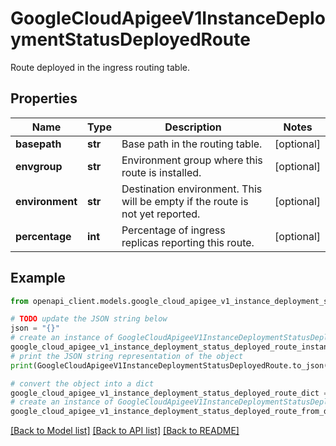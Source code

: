 # GoogleCloudApigeeV1InstanceDeploymentStatusDeployedRoute

Route deployed in the ingress routing table.

## Properties

Name | Type | Description | Notes
------------ | ------------- | ------------- | -------------
**basepath** | **str** | Base path in the routing table. | [optional] 
**envgroup** | **str** | Environment group where this route is installed. | [optional] 
**environment** | **str** | Destination environment. This will be empty if the route is not yet reported. | [optional] 
**percentage** | **int** | Percentage of ingress replicas reporting this route. | [optional] 

## Example

```python
from openapi_client.models.google_cloud_apigee_v1_instance_deployment_status_deployed_route import GoogleCloudApigeeV1InstanceDeploymentStatusDeployedRoute

# TODO update the JSON string below
json = "{}"
# create an instance of GoogleCloudApigeeV1InstanceDeploymentStatusDeployedRoute from a JSON string
google_cloud_apigee_v1_instance_deployment_status_deployed_route_instance = GoogleCloudApigeeV1InstanceDeploymentStatusDeployedRoute.from_json(json)
# print the JSON string representation of the object
print(GoogleCloudApigeeV1InstanceDeploymentStatusDeployedRoute.to_json())

# convert the object into a dict
google_cloud_apigee_v1_instance_deployment_status_deployed_route_dict = google_cloud_apigee_v1_instance_deployment_status_deployed_route_instance.to_dict()
# create an instance of GoogleCloudApigeeV1InstanceDeploymentStatusDeployedRoute from a dict
google_cloud_apigee_v1_instance_deployment_status_deployed_route_from_dict = GoogleCloudApigeeV1InstanceDeploymentStatusDeployedRoute.from_dict(google_cloud_apigee_v1_instance_deployment_status_deployed_route_dict)
```
[[Back to Model list]](../README.md#documentation-for-models) [[Back to API list]](../README.md#documentation-for-api-endpoints) [[Back to README]](../README.md)


